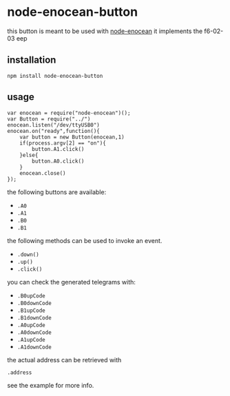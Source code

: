 # node-enocean-button
this button is meant to be used with [node-enocean](https://github.com/Holger-Will/node-enocean) 
it implements the f6-02-03 eep
## installation
`npm install node-enocean-button`
## usage
```
var enocean = require("node-enocean")(); 
var Button = require("../")
enocean.listen("/dev/ttyUSB0")                 
enocean.on("ready",function(){ 
	var button = new Button(enocean,1) 
	if(process.argv[2] == "on"){
		button.A1.click() 
	}else{
		button.A0.click()	
	}
	enocean.close()	
});
```
the following buttons are available:

* `.A0`
* `.A1`
* `.B0`
* `.B1`

the following methods can be used to invoke an event.

* `.down()`
* `.up()`
* `.click()`

you can check the generated telegrams with:

* `.B0upCode`
* `.B0downCode`
* `.B1upCode`
* `.B1downCode` 
* `.A0upCode`
* `.A0downCode` 
* `.A1upCode`
* `.A1downCode`

the actual address can be retrieved with

`.address`

see the example for more info.
